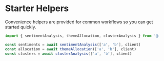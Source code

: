 # Starter Helpers

Convenience helpers are provided for common workflows so you can get started quickly.

```ts
import { sentimentAnalysis, themeAllocation, clusterAnalysis } from '@rwai/pulse'

const sentiments = await sentimentAnalysis(['a', 'b'], client)
const allocation = await themeAllocation(['a', 'b'], client)
const clusters = await clusterAnalysis(['a', 'b'], client)
```
